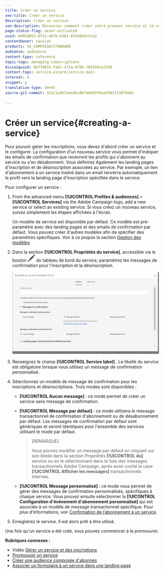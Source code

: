 ```yaml
---
title: Créer un service
seo-title: Créer un service
description: Créer un service
seo-description: Découvrez comment créer votre premier service et le configurer pour envoyer des emails de confirmation à vos abonnés.
page-status-flag: never-activated
uuid: 0d95d852-0f22-4b7b-b301-8fb4844c3ca2
contentOwner: sauviat
products: SG_CAMPAIGN/STANDARD
audience: audiences
content-type: reference
topic-tags: managing-subscriptions
discoiquuid: 6b7788fe-fa6c-472a-97db-765595ce1589
context-tags: service,wizard;service,main
internal: n
snippet: y
translation-type: tm+mt
source-git-commit: 32a11ad57eee6bc0b7ab693fbaa55811f36f94dc

---
```



# Créer un service{#creating-a-service}

Pour pouvoir gérer les inscriptions, vous devez d'abord créer un service et le configurer. La configuration d'un nouveau service vous permet d'indiquer les emails de confirmation que recevront les profils qui s'abonnent au service ou s'en désabonnent. Vous définirez également les landing pages d'inscription et de désinscription associées au service. Par exemple, un lien d'abonnement à un service inséré dans un email renverra automatiquement le profil vers la landing page d'inscription spécifiée dans le service.

Pour configurer un service :

1. From the advanced menu **[!UICONTROL Profiles &amp; audiences]** &gt; **[!UICONTROL Services]** via the Adobe Campaign logo, add a new service or select an existing service. Si vous créez un nouveau service, suivez simplement les étapes affichées à l'écran.

   Un modèle de service est disponible par défaut. Ce modèle est pré-paramétré avec des landing pages et des emails de confirmation par défaut. Vous pouvez créer d'autres modèles afin de spécifier des paramètres spécifiques. Voir à ce propos la section [Gestion des modèles](../../start/using/about-templates.md).

1. Dans la section **[!UICONTROL Propriétés du service]**, accessible via le bouton ![](assets/edit_darkgrey-24px.png) du tableau de bord du service, paramétrez les messages de confirmation pour l'inscription et la désinscription.

   ![](assets/lp_service_parameters.png)

1. Renseignez le champ **[!UICONTROL Service label]** . Le libellé du service est obligatoire lorsque vous utilisez un message de confirmation personnalisé.

1. Sélectionnez un modèle de message de confirmation pour les inscriptions et désinscriptions. Trois modes sont disponibles :

   * **[!UICONTROL Aucun message]** : ce mode permet de créer un service sans message de confirmation.
   * **[!UICONTROL Message par défaut]** : ce mode utilisera le message transactionnel de confirmation d'abonnement ou de désabonnement par défaut. Les messages de confirmation par défaut sont génériques et seront identiques pour l'ensemble des services utilisant le mode par défaut.

      >[REMARQUE]
      >
      >Vous pouvez modifier un message par défaut en cliquant sur son libellé dans la section Propriétés **[!UICONTROL du]** service ou en le sélectionnant dans la liste des messages transactionnels Adobe Campaign, après avoir coché la case **[!UICONTROL Afficher les messages]** transactionnels internes.

   * **[!UICONTROL Message personnalisé]** : ce mode vous permet de gérer des messages de confirmation personnalisés, spécifiques à chaque service. Vous pouvez ensuite sélectionner la **[!UICONTROL Configuration d'événement d'abonnement personnalisé]** qui est associée à un modèle de message transactionnel spécifique. [](../../channels/using/about-transactional-messaging.md) Pour plus d’informations, voir [Confirmation de l’abonnement à un service](../../audiences/using/confirming-subscription-to-a-service.md).

1. Enregistrez le service. Il est alors prêt à être utilisé.

Une fois qu'un service a été créé, vous pouvez commencer à le promouvoir.

**Rubriques connexes :**

* Vidéo [Gérer un service et des inscriptions](https://helpx.adobe.com/campaign/kt/acs/using/acs-services-and-subscriptions-feature-video-use.html)
* [Promouvoir un service](../../audiences/using/promoting-a-service.md)
* [Créer une audience composée d'abonnés](../../audiences/using/creating-audiences.md#creating-list-audiences)
* [Associer un formulaire à un service dans une landing page](../../channels/using/designing-a-landing-page.md#linking-a-form-to-a-service)


